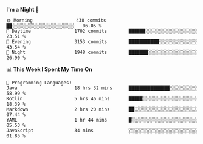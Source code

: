 <!--START_SECTION:waka-->
**I'm a Night 🦉** 

```text
🌞 Morning                438 commits         ██░░░░░░░░░░░░░░░░░░░░░░░   06.05 % 
🌆 Daytime                1702 commits        ██████░░░░░░░░░░░░░░░░░░░   23.51 % 
🌃 Evening                3153 commits        ███████████░░░░░░░░░░░░░░   43.54 % 
🌙 Night                  1948 commits        ███████░░░░░░░░░░░░░░░░░░   26.90 % 
```


📊 **This Week I Spent My Time On** 

```text
💬 Programming Languages: 
Java                     18 hrs 32 mins      ███████████████░░░░░░░░░░   58.99 % 
Kotlin                   5 hrs 46 mins       █████░░░░░░░░░░░░░░░░░░░░   18.39 % 
Markdown                 2 hrs 20 mins       ██░░░░░░░░░░░░░░░░░░░░░░░   07.44 % 
YAML                     1 hr 44 mins        █░░░░░░░░░░░░░░░░░░░░░░░░   05.53 % 
JavaScript               34 mins             ░░░░░░░░░░░░░░░░░░░░░░░░░   01.85 % 
```


<!--END_SECTION:waka-->

